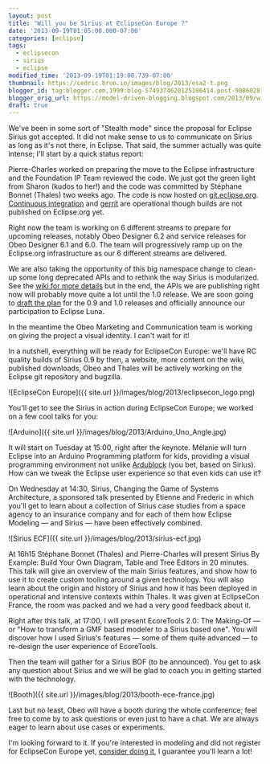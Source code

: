 ```yaml
---
layout: post
title: "Will you be Sirius at EclipseCon Europe ?"
date: '2013-09-19T01:05:00.000-07:00'
categories: [eclipse]
tags:
  - eclipsecon
  - sirius
  - eclipse
modified_time: '2013-09-19T01:19:00.739-07:00'
thumbnail: https://cedric.brun.io/images/blog/2013/esa2-t.png
blogger_id: tag:blogger.com,1999:blog-5749374620125186414.post-9086028157993160208
blogger_orig_url: https://model-driven-blogging.blogspot.com/2013/09/will-you-be-sirius-at-eclipsecon-europe.html
draft: true
---
```


We've been in some sort of "Stealth mode" since the proposal for Eclipse Sirius got accepted. It did not make sense to us to communicate on Sirius as long as it's not there, in Eclipse. That said, the summer actually was quite intense; I'll start by a quick status report:

Pierre-Charles worked on preparing the move to the Eclipse infrastructure and the Foundation IP Team reviewed the code. We just got the green light from Sharon (kudos to her!) and the code was committed by Stéphane Bonnet (Thales) two weeks ago. The code is now hosted on [git.eclipse.org](https://git.eclipse.org/c/sirius/org.eclipse.sirius.git/). [Continuous integration](https://hudson.eclipse.org/sirius/) and [gerrit](https://git.eclipse.org/r/#/q/org.eclipse.sirius,n,z) are operational though builds are not published on Eclipse.org yet.

Right now the team is working on 6 different streams to prepare for upcoming releases, notably Obeo Designer 6.2 and service releases for Obeo Designer 6.1 and 6.0. The team will progressively ramp up on the Eclipse.org infrastructure as our 6 different streams are delivered.

We are also taking the opportunity of this big namespace change to clean-up some long deprecated APIs and to rethink the way Sirius is modularized. See the [wiki for more details](https://wiki.eclipse.org/Sirius/Modularization) but in the end, the APIs we are publishing right now will probably move quite a lot until the 1.0 release. We are soon going to [draft the plan](https://projects.eclipse.org/projects/modeling.sirius) for the 0.9 and 1.0 releases and officially announce our participation to Eclipse Luna.

In the meantime the Obeo Marketing and Communication team is working on giving the project a visual identity. I can't wait for it!

In a nutshell, everything will be ready for EclipseCon Europe: we'll have RC quality builds of Sirius 0.9 by then, a website, more content on the wiki, published downloads, Obeo and Thales will be actively working on the Eclipse git repository and bugzilla.

![EclipseCon Europe]({{ site.url }}/images/blog/2013/eclipsecon_logo.png)

You'll get to see the Sirius in action during EclipseCon Europe; we worked on a few cool talks for you:

![Arduino]({{ site.url }}/images/blog/2013/Arduino_Uno_Angle.jpg)

It will start on Tuesday at 15:00, right after the keynote. Mélanie will turn Eclipse into an Arduino Programming platform for kids, providing a visual programming environment not unlike [Ardublock](https://blog.ardublock.com/) (you bet, based on Sirius). How can we tweak the Eclipse user experience so that even kids can use it?

On Wednesday at 14:30, Sirius, Changing the Game of Systems Architecture, a sponsored talk presented by Etienne and Frederic in which you'll get to learn about a collection of Sirius case studies from a space agency to an insurance company and for each of them how Eclipse Modeling — and Sirius — have been effectively combined.

![Sirius ECF]({{ site.url }}/images/blog/2013/sirius-ecf.jpg)

At 16h15 Stéphane Bonnet (Thales) and Pierre-Charles will present Sirius By Example: Build Your Own Diagram, Table and Tree Editors in 20 minutes. This talk will give an overview of the main Sirius features, and show how to use it to create custom tooling around a given technology. You will also learn about the origin and history of Sirius and how it has been deployed in operational and intensive contexts within Thales. It was given at EclipseCon France, the room was packed and we had a very good feedback about it.

Right after this talk, at 17:00, I will present EcoreTools 2.0: The Making-Of — or "How to transform a GMF based modeler to a Sirius based one". You will discover how I used Sirius's features — some of them quite advanced — to re-design the user experience of EcoreTools.

Then the team will gather for a Sirius BOF (to be announced). You get to ask any question about Sirius and we will be glad to coach you in getting started with the technology.

![Booth]({{ site.url }}/images/blog/2013/booth-ece-france.jpg)

Last but no least, Obeo will have a booth during the whole conference; feel free to come by to ask questions or even just to have a chat. We are always eager to learn about use cases or experiments.

I'm looking forward to it. If you're interested in modeling and did not register for EclipseCon Europe yet, [consider doing it,](https://www.eclipsecon.org/europe2013/) I guarantee you'll learn a lot!


